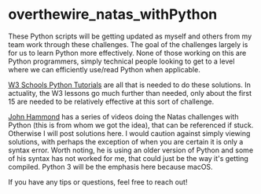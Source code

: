 # overthewire_natas_withPython
These Python scripts will be getting updated as myself and others from my team work through these challenges. The goal of the challenges largely is for us to learn Python more effectively. None of those working on this are Python programmers, simply technical people looking to get to a level where we can efficiently use/read Python when applicable.

[W3 Schools Python Tutorials](https://www.w3schools.com/python/) are all that is needed to do these solutions. In actuality, the W3 lessons go much further than needed, only about the first 15 are needed to be relatively effective at this sort of challenge.

[John Hammond](https://www.youtube.com/playlist?list=PL1H1sBF1VAKWM3wMCn6H5Ql6OrgIivt2V) has a series of videos doing the Natas challenges with Python (this is from whom we got the idea), that can be referenced if stuck. Otherwise I will post solutions here. I would caution against simply viewing solutions, with perhaps the exception of when you are certain it is only a syntax error. Worth noting, he is using an older version of Python and some of his syntax has not worked for me, that could just be the way it's getting compiled. Python 3 will be the emphasis here because macOS.

If you have any tips or questions, feel free to reach out!